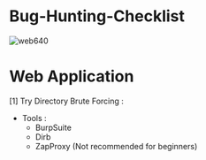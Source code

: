 # Bug-Hunting-Checklist
![web640](https://user-images.githubusercontent.com/59237881/225519816-500cc827-2c7f-42a4-b772-552eb1e6e11e.jpg)
# Web Application
 [1] Try Directory Brute Forcing  :
   * Tools :
     * BurpSuite
     * Dirb  
     * ZapProxy (Not recommended for beginners)

